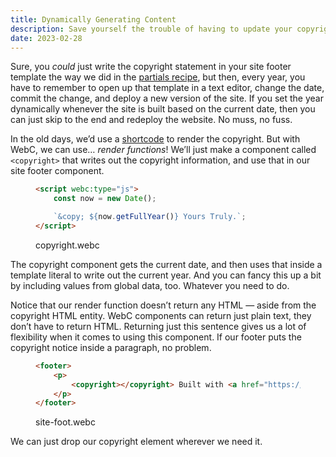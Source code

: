 ```yaml
---
title: Dynamically Generating Content
description: Save yourself the trouble of having to update your copyright every year with this one weird trick!
date: 2023-02-28
---
```


Sure, you _could_ just write the copyright statement in your site footer template the way we did in the [partials recipe](/recipes/webc-partial/), but then, every year, you have to remember to open up that template in a text editor, change the date, commit the change, and deploy a new version of the site.
If you set the year dynamically whenever the site is built based on the current date, then you can just skip to the end and redeploy the website.
No muss, no fuss.

In the old days, we’d use a [shortcode](https://www.11ty.dev/docs/shortcodes/) to render the copyright.
But with WebC, we can use… _render functions_!
We’ll just make a component called `<copyright>` that writes out the copyright information, and use that in our site footer component.

<figure>

```html
<script webc:type="js">
	const now = new Date();

	`&copy; ${now.getFullYear()} Yours Truly.`;
</script>
```

<figcaption>copyright.webc</figcaption>
</figure>

The copyright component gets the current date, and then uses that inside a template literal to write out the current year.
And you can fancy this up a bit by including values from global data, too.
Whatever you need to do.

Notice that our render function doesn’t return any HTML — aside from the copyright HTML entity.
WebC components can return just plain text, they don’t have to return HTML.
Returning just this sentence gives us a lot of flexibility when it comes to using this component.
If our footer puts the copyright notice inside a paragraph, no problem.

<figure>

```html
<footer>
	<p>
		<copyright></copyright> Built with <a href="https://11ty.dev/">11ty</a>.
	</p>
</footer>
```

<figcaption>site-foot.webc</figcaption>
</figure>

We can just drop our copyright element wherever we need it.
